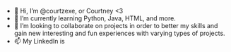 - 👋 Hi, I’m @courtzexe, or Courtney <3
- 🌱 I’m currently learning Python, Java, HTML, and more.
- 💞️ I’m looking to collaborate on projects in order to better my skills and gain new interesting and fun experiences with varying types of projects. 
- 📫 My LinkedIn is
